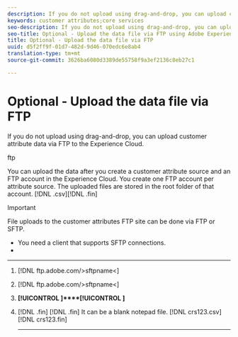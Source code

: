 ```yaml
---
description: If you do not upload using drag-and-drop, you can upload customer attribute data via FTP to the Experience Cloud.
keywords: customer attributes;core services
seo-description: If you do not upload using drag-and-drop, you can upload customer attribute data via FTP to the Experience Cloud.
seo-title: Optional - Upload the data file via FTP using Adobe Experience Cloud
title: Optional - Upload the data file via FTP
uuid: d5f2ff9f-01d7-482d-9d46-070edc6e8ab4
translation-type: tm+mt
source-git-commit: 3626ba6080d3389de55758f9a3ef2136c8eb27c1

---
```


# Optional - Upload the data file via FTP

If you do not upload using drag-and-drop, you can upload customer attribute data via FTP to the Experience Cloud.

ftp

You can upload the data after you create a customer attribute source and an FTP account in the Experience Cloud. You create one FTP account per attribute source. The uploaded files are stored in the root folder of that account. [!DNL  .csv][!DNL  .fin]

>[!IMPORTANT]
>
>[](tables.md)



File uploads to the customer attributes FTP site can be done via FTP or SFTP.

* You need a client that supports SFTP connections.
* [](https://marketing.adobe.com/resources/help/en_US/whitepapers/ftp/?f=ftp_sftp_cert_auth)

****

1. [](tables.md)

   [!DNL  ftp.adobe.com/>sftpname<]

1. [](tables.md)
[!DNL  ftp.adobe.com/>sftpname<]

1. **[!UICONTROL ]****[!UICONTROL ]**

1. [!DNL  .fin]
[!DNL  .fin] It can be a blank notepad file. [!DNL  crs123.csv][!DNL  crs123.fin]

   ****

   [](tables.md)
